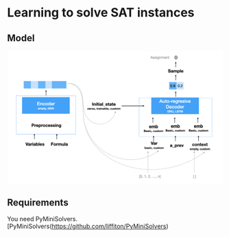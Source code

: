 # Learning to solve SAT instances

## Model

![Model](img/modular_model.png)

## Requirements

You need PyMiniSolvers. [PyMiniSolvers(https://github.com/liffiton/PyMiniSolvers)
